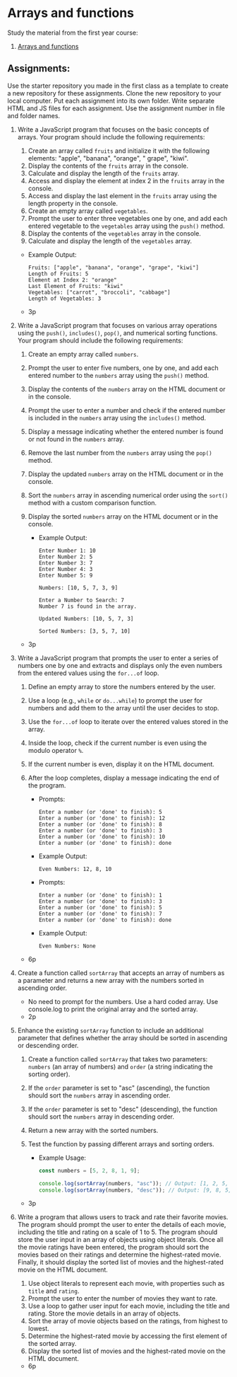 # Arrays and functions

Study the material from the first year course:

1. [Arrays and functions](https://github.com/ilkkamtk/JavaScript-english/blob/main/taulukot-funktiot.md)

## Assignments:
Use the starter repository you made in the first class as a template to create a new repository for these assignments.
Clone the new repository to your local computer. Put each assignment into its own folder. Write separate HTML and JS files for each assignment. Use the
assignment number in file and folder names.

1. Write a JavaScript program that focuses on the basic concepts of arrays. Your program
   should include the following requirements:
    1. Create an array called `fruits` and initialize it with the following elements: "apple", "banana", "orange", "
       grape", "kiwi".
    2. Display the contents of the `fruits` array in the console.
    3. Calculate and display the length of the `fruits` array.
    4. Access and display the element at index 2 in the `fruits` array in the console.
    5. Access and display the last element in the `fruits` array using the length property in the console.
    6. Create an empty array called `vegetables`.
    7. Prompt the user to enter three vegetables one by one, and add each entered vegetable to the `vegetables` array
       using the `push()` method.
    8. Display the contents of the `vegetables` array in the console.
    9. Calculate and display the length of the `vegetables` array.

    - Example Output:

        ```
        Fruits: ["apple", "banana", "orange", "grape", "kiwi"]
        Length of Fruits: 5
        Element at Index 2: "orange"
        Last Element of Fruits: "kiwi"
        Vegetables: ["carrot", "broccoli", "cabbage"]
        Length of Vegetables: 3
        ```
    - 3p

2. Write a JavaScript program that focuses on various array operations using the `push()`, `includes()`, `pop()`, and
   numerical sorting functions. Your program should include the following requirements:

    1. Create an empty array called `numbers`.
    2. Prompt the user to enter five numbers, one by one, and add each entered number to the `numbers` array using
       the `push()` method.
    3. Display the contents of the `numbers` array on the HTML document or in the console.
    4. Prompt the user to enter a number and check if the entered number is included in the `numbers` array using
       the `includes()` method.
    5. Display a message indicating whether the entered number is found or not found in the `numbers` array.
    6. Remove the last number from the `numbers` array using the `pop()` method.
    7. Display the updated `numbers` array on the HTML document or in the console.
    8. Sort the `numbers` array in ascending numerical order using the `sort()` method with a custom comparison
       function.
    9. Display the sorted `numbers` array on the HTML document or in the console.

        - Example Output:

          ```
          Enter Number 1: 10
          Enter Number 2: 5
          Enter Number 3: 7
          Enter Number 4: 3
          Enter Number 5: 9
          
          Numbers: [10, 5, 7, 3, 9]
          
          Enter a Number to Search: 7
          Number 7 is found in the array.
          
          Updated Numbers: [10, 5, 7, 3]
          
          Sorted Numbers: [3, 5, 7, 10]
          ```

    - 3p

3. Write a JavaScript program that prompts the user to enter a series of numbers one by one and extracts and displays
   only the even numbers from the entered values using the `for...of` loop.
    1. Define an empty array to store the numbers entered by the user.
    2. Use a loop (e.g., `while` or `do...while`) to prompt the user for numbers and add them to the array until the
       user decides to stop.
    3. Use the `for...of` loop to iterate over the entered values stored in the array.
    4. Inside the loop, check if the current number is even using the modulo operator `%`.
    5. If the current number is even, display it on the HTML document.
    6. After the loop completes, display a message indicating the end of the program.

        - Prompts:
           ```
           Enter a number (or 'done' to finish): 5
           Enter a number (or 'done' to finish): 12
           Enter a number (or 'done' to finish): 8
           Enter a number (or 'done' to finish): 3
           Enter a number (or 'done' to finish): 10
           Enter a number (or 'done' to finish): done
           ```

        - Example Output:
           ```
           Even Numbers: 12, 8, 10
           ```
        - Prompts:
            ```
            Enter a number (or 'done' to finish): 1
            Enter a number (or 'done' to finish): 3
            Enter a number (or 'done' to finish): 5
            Enter a number (or 'done' to finish): 7
            Enter a number (or 'done' to finish): done
            ```

        - Example Output:
            ```
            Even Numbers: None
            ```

    - 6p

4. Create a function called `sortArray` that accepts an array of numbers as a parameter and returns a new array with the
   numbers sorted in ascending order.
    - No need to prompt for the numbers. Use a hard coded array. Use console.log to print the original array and the
      sorted array.
    - 2p

5. Enhance the existing `sortArray` function to include an additional parameter that defines whether the array should be
   sorted in ascending or descending order.

    1. Create a function called `sortArray` that takes two parameters: `numbers` (an array of numbers) and `order` (a
       string indicating the sorting order).
    2. If the `order` parameter is set to "asc" (ascending), the function should sort the `numbers` array in ascending
       order.
    3. If the `order` parameter is set to "desc" (descending), the function should sort the `numbers` array in
       descending order.
    4. Return a new array with the sorted numbers.
    5. Test the function by passing different arrays and sorting orders.

        - Example Usage:

          ```javascript
          const numbers = [5, 2, 8, 1, 9];
          
          console.log(sortArray(numbers, "asc")); // Output: [1, 2, 5, 8, 9]
          console.log(sortArray(numbers, "desc")); // Output: [9, 8, 5, 2, 1]
          ```

    - 3p

6. Write a program that allows users to track and rate their favorite movies. The program should prompt the user to
   enter the details of each movie, including the title and rating on a scale of 1 to 5. The program should store the
   user input in an array of objects using object literals. Once all the movie ratings have been entered, the program
   should sort the movies based on their ratings and determine the highest-rated movie. Finally, it should display the
   sorted list of movies and the highest-rated movie on the HTML document.
    1. Use object literals to represent each movie, with properties such as `title` and `rating`.
    2. Prompt the user to enter the number of movies they want to rate.
    3. Use a loop to gather user input for each movie, including the title and rating. Store the movie details in an
       array
       of objects.
    4. Sort the array of movie objects based on the ratings, from highest to lowest.
    5. Determine the highest-rated movie by accessing the first element of the sorted array.
    6. Display the sorted list of movies and the highest-rated movie on the HTML document.

    - 6p
